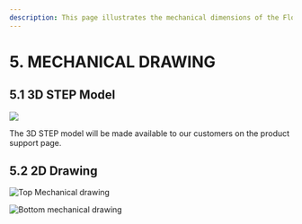 ```yaml
---
description: This page illustrates the mechanical dimensions of the Floyd SC daughter board
---
```


# 5. MECHANICAL DRAWING

## 5.1 3D STEP Model <a href="#id-7-1-3d-step-model" id="id-7-1-3d-step-model"></a>

![](broken-reference)

‌The 3D STEP model will be made available to our customers on the product support page.&#x20;

## 5.2 2D Drawing <a href="#id-7-2-2d-drawing" id="id-7-2-2d-drawing"></a>

![Top Mechanical drawing](broken-reference)

![Bottom mechanical drawing](broken-reference)

